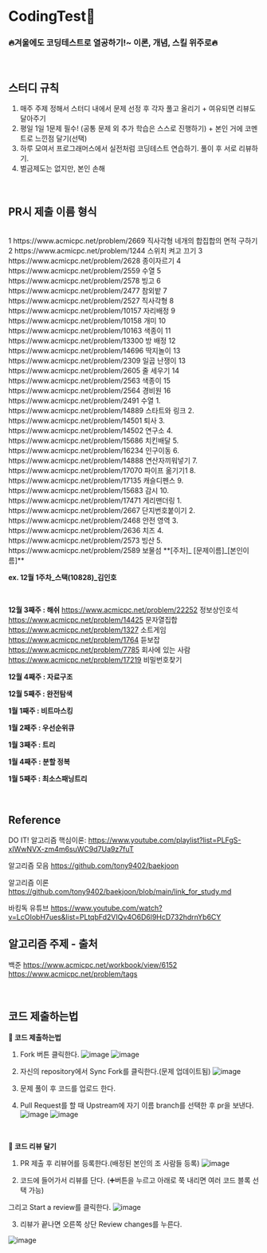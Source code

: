 # CodingTest🚀
<h3>🔥겨울에도 코딩테스트로 열공하기!~ 이론, 개념, 스킬 위주로🔥</h3>
<br>

## 스터디 규칙
1. 매주 주제 정해서 스터디 내에서 문제 선정 후 각자 풀고 올리기 + 여유되면 리뷰도 달아주기
2. 평일 1일 1문제 필수! (공통 문제 외 추가 학습은 스스로 진행하기) + 본인 거에 코멘트로 느낀점 달기(선택)
3. 하루 모여서 프로그래머스에서 실전처럼 코딩테스트 연습하기. 풀이 후 서로 리뷰하기.
4. 벌금제도는 없지만, 본인 손해

<br>

## PR시 제출 이름 형식

<br> 
1 https://www.acmicpc.net/problem/2669 직사각형 네개의 합집합의 면적 구하기 
2 https://www.acmicpc.net/problem/1244 스위치 켜고 끄기 
3 https://www.acmicpc.net/problem/2628 종이자르기 
4 https://www.acmicpc.net/problem/2559 수열 
5 https://www.acmicpc.net/problem/2578 빙고
6 https://www.acmicpc.net/problem/2477 참외밭
7 https://www.acmicpc.net/problem/2527 직사각형
8 https://www.acmicpc.net/problem/10157 자리배정
9 https://www.acmicpc.net/problem/10158 개미
10 https://www.acmicpc.net/problem/10163 색종이 
11 https://www.acmicpc.net/problem/13300 방 배정 
12 https://www.acmicpc.net/problem/14696 딱지놀이 
13 https://www.acmicpc.net/problem/2309 일곱 난쟁이
13 https://www.acmicpc.net/problem/2605 줄 세우기 
14 https://www.acmicpc.net/problem/2563 색종이 
15 https://www.acmicpc.net/problem/2564 경비원 
16 https://www.acmicpc.net/problem/2491 수열
1. https://www.acmicpc.net/problem/14889 스타트와 링크
2. https://www.acmicpc.net/problem/14501 퇴사
3. https://www.acmicpc.net/problem/14502 연구소
4. https://www.acmicpc.net/problem/15686 치킨배달
5. https://www.acmicpc.net/problem/16234 인구이동
6. https://www.acmicpc.net/problem/14888 연산자끼워넣기
7. https://www.acmicpc.net/problem/17070 파이프 옮기기1
8. https://www.acmicpc.net/problem/17135 캐슬디펜스
9. https://www.acmicpc.net/problem/15683 감시
10. https://www.acmicpc.net/problem/17471 게리맨더링
1. https://www.acmicpc.net/problem/2667 단지번호붙이기
2. https://www.acmicpc.net/problem/2468 안전 영역
3. https://www.acmicpc.net/problem/2636 치즈
4. https://www.acmicpc.net/problem/2573 빙산
5. https://www.acmicpc.net/problem/2589 보물섬
**[주차]_ [문제이름]_[본인이름]**

**ex. 12월 1주차_스택(10828)_김인호**

<br>

**12월 3째주 : 해쉬**
https://www.acmicpc.net/problem/22252 정보상인호석
https://www.acmicpc.net/problem/14425 문자열집합
https://www.acmicpc.net/problem/1327 소트게임
https://www.acmicpc.net/problem/1764 듣보잡
https://www.acmicpc.net/problem/7785 회사에 있는 사람
https://www.acmicpc.net/problem/17219 비밀번호찾기

**12월 4째주 : 자료구조**

**12월 5째주 : 완전탐색**

**1월 1째주 : 비트마스킹**

**1월 2째주 : 우선순위큐**

**1월 3째주 : 트리**

**1월 4째주 : 분할 정복**

**1월 5째주 : 최소스패닝트리**

<br>


## Reference
DO IT! 알고리즘 핵심이론: https://www.youtube.com/playlist?list=PLFgS-xIWwNVX-zm4m6suWC9d7Ua9z7fuT

알고리즘 모음 https://github.com/tony9402/baekjoon

알고리즘 이론 https://github.com/tony9402/baekjoon/blob/main/link_for_study.md

바킹독 유튜브 https://www.youtube.com/watch?v=LcOIobH7ues&list=PLtqbFd2VIQv4O6D6l9HcD732hdrnYb6CY

## 알고리즘 주제 - 출처 
 백준 https://www.acmicpc.net/workbook/view/6152
      https://www.acmicpc.net/problem/tags
 
<br>

## 코드 제출하는법
**💬 코드 제출하는법**
1. Fork 버튼 클릭한다.
![image](https://github.com/Int-TRUE/Java-CodingTest/assets/87708291/630d7129-0114-42a1-a969-318c66ea3fc3)
![image](https://github.com/Int-TRUE/Java-CodingTest/assets/87708291/424e933d-7616-4e5d-b066-114a08564e55)

2. 자신의 repository에서 Sync Fork를 클릭한다.(문제 업데이트됨)
![image](https://github.com/Int-TRUE/Java-CodingTest/assets/87708291/a05cafa6-1b25-4259-aba6-6d4bec919b36)

3. 문제 풀이 후 코드를 업로드 한다.

4. Pull Request를 할 때 Upstream에 자기 이름 branch를 선택한 후 pr을 보낸다.
![image](https://github.com/Int-TRUE/Java-CodingTest/assets/87708291/592ebfac-7bfc-4be7-b5ac-2cc6120291d7)
![image](https://github.com/Int-TRUE/Java-CodingTest/assets/87708291/6a40994e-6fc8-4e53-b43d-413e1a69506b)

<br>

**💬 코드 리뷰 달기**

1. PR 제출 후 리뷰어를 등록한다.(배정된 본인의 조 사람들 등록)
![image](https://github.com/Int-TRUE/Java-CodingTest/assets/87708291/401eb294-9a77-48ae-9f97-070ae90d233f)

2. 코드에 들어가서 리뷰를 단다. (➕버튼을 누르고 아래로 쭉 내리면 여러 코드 블록 선택 가능)

그리고 Start a review를 클릭한다.
![image](https://github.com/Int-TRUE/Java-CodingTest/assets/87708291/a43b9a85-c54b-4acf-8fa3-5eee4c8e92e7)

3. 리뷰가 끝나면 오른쪽 상단 Review changes를 누른다.

![image](https://github.com/Int-TRUE/Java-CodingTest/assets/87708291/a524418d-5654-417e-a39d-4cf73a14b56d)




